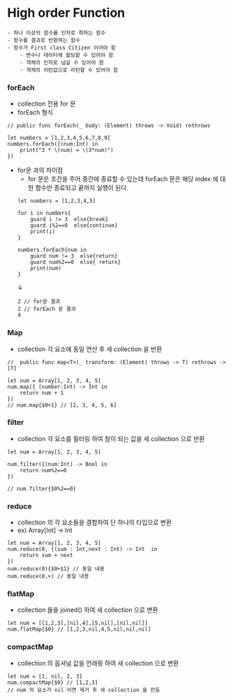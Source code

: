 # High order Function
```
- 하나 이상의 함수를 인자로 취하는 함수
- 함수를 결과로 반환하는 함수
- 함수가 First class Citizen 이어야 함
	- 변수나 데이터에 할당할 수 있어야 함
	- 객체의 인자로 넘길 수 있어야 함
	- 객체의 리턴값으로 리턴할 수 있어야 함
```

### forEach
- collection 전용 for 문
- forEach 형식
```
// public func forEach(_ body: (Element) throws -> Void) rethrows

let numbers = [1,2,3,4,5,6,7,8,9]
numbers.forEach({(num:Int) in
	print("3 * \(num) = \(3*num)")
})
```
- for문 과의 차이점
	- for 문은 조건을 주어 중간에 종료할 수 있는데 forEach 문은 해당 index 에 대한 함수만 종료되고 끝까지 실행이 된다.
	```
	let numbers = [1,2,3,4,5]

	for i in numbers{
		guard i != 3  else{break}
		guard i%2==0  else{continue}
		print(i)
	}
	
	numbers.forEach{num in
		guard num != 3  else{return}
		guard num%2==0  else{ return}
		print(num)
	}
	```
	↓
	```
	2 // for문 결과
	2 // forEach 문 결과
	4
	```
### Map
- collection 각 요소에 동일 연산 후 새 collection 을 반환
```
//  public func map<T>(_ transform: (Element) throws -> T) rethrows -> [T]

let num = Array[1, 2, 3, 4, 5]
num.map({ (number:Int) -> Int in
	return num + 1
})
// num.map{$0+1} // [2, 3, 4, 5, 6]
```
### filter
- collection 각 요소를 필터링 하여 참이 되는 값을 새 collection 으로 반환
```
let num = Array[1, 2, 3, 4, 5]

num.filter({(num:Int) -> Bool in
	return num%2==0
})

// num.filter{$0%2==0}
```

### reduce
- collection 의 각 요소들을 결합하여 단 하나의 타입으로 변환
- ex) Array[Int] → Int
```
let num = Array[1, 2, 3, 4, 5]
num.reduce(0, {(sum : Int,next : Int) -> Int  in 
	return sum + next
})
num.reduce(0){$0+$1} // 동일 내용
num.reduce(0,+) // 동일 내용
```

### flatMap
- collection 들을 joined() 하여 새 collection 으로 변환
```
let num = [[1,2,3],[nil,4],[5,nil],[nil,nil]]
num.flatMap{$0} // [1,2,3,nil,4,5,nil,nil,nil]
```


### compactMap
- collection 의 옵셔널 값을 언래핑 하여 새 collection 으로 변환
```
let num = [1, nil, 2, 3]
num.compactMap{$0} // [1,2,3]
// num 의 요소가 nil 이면 제거 후 새 collection 을 만듬
```


